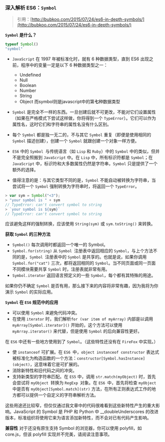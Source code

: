 ### 深入解析 ES6：`Symbol`

>引用：[http://bubkoo.com/2015/07/24/es6-in-depth-symbols/](http://bubkoo.com/2015/07/24/es6-in-depth-symbols/)

**`Symbol` 是什么？**

```javaScript
typeof Symbol()
"symbol"
```
+ `JavaScript` 在 1997 年被标准化时，就有 6 种数据类型，直到 ES6 出现之前，程序中的变量一定是以下 6 种数据类型之一：
    + Undefined
    + Null
    + Boolean
    + Number
    + String
    + Object
    而symbol则是javascript中的第**七**种数据类型

+ `Symbol` 是完全不一样的东西。一旦创建后就不可更改，不能对它们设置属性（如果在严格模式下尝试这样做，你将得到一个 `TypeError`）。它们可以作为属性名，这时它们和字符串的属性名没有什么区别。

+ 每个 `Symbol` 都是独一无二的，不与其它 `Symbol` 重复（即便是使用相同的 `Symbol` 描述创建），创建一个 `Symbol` 就跟创建一个对象一样方便。

+ `ES6` 中的 `Symbol `与传统语言（如 `Lisp` 和 `Ruby`）中的 `Symbol` 中的类似，但并不是完全照搬到 `JavaScript` 中。在 `Lisp` 中，所有标识符都是 `Symbol`；在 `JavaScript` 中，标识符和大多数属性仍然是字符串，`Symbol` 只是提供了一个额外的选择。

+ 值得注意的是：与其它类型不同的是，`Symbol` 不能自动被转换为字符串，当尝试将一个 `Symbol` 强制转换为字符串时，将返回一个 `TypeError`。

```javaScript
> var sym = Symbol("<3");
> "your symbol is " + sym
// TypeError: can't convert symbol to string
> `your symbol is ${sym}`
// TypeError: can't convert symbol to string

```
应该避免这样的强制转换，应该使用 `String(sym)` 或 `sym.toString()` 来转换。

**获取 `Symbol` 的三种方法**
+ `Symbol()` 每次调用时都返回一个唯一的 Symbol。
+ `Symbol.for(string)` 从 `Symbol `注册表中返回相应的 `Symbol`，与上个方法不同的是，`Symbol `注册表中的 `Symbol` 是共享的。也就是说，如果你调用 `Symbol.for("cat")` 三次，都将返回相同的 `Symbol`。当不同页面或同一页面不同模块需要共享 `Symbol` 时，注册表就非常有用。
+ `Symbol.iterator` 返回语言预定义的一些 `Symbol`，每个都有其特殊的用途。

如果你仍不确定 `Symbol` 是否有用，那么接下来的内容将非常有趣，因为我将为你演示 `Symbol` 的实际应用。

**`Symbol` 在 `ES6` 规范中的应用**
+ 可以使用 `Symbol` 来避免代码冲突。
+ 在使用 `iterator` 时，我们解析`for (var item of myArray)` 内部是以调用 `myArray[Symbol.iterator]()` 开始的，这个方法可以使用 `myArray.iterator()` 来代替，但是使用 `Symbol` 的后向兼容性更好。

在 `ES6` 中还有一些地方使用到了 `Symbol`。（这些特性还没有在 `FireFox` 中实现。）

+ 使 `instanceof` 可扩展。在 `ES6 `中，`object instanceof constructor` 表达式被标准化为构造函数的一个方法：`constructor[Symbol.hasInstance](object)`，这意味着它是可扩展的。
+ 消除新特性和旧代码之间的冲突。
+ 支持新类型的字符串匹配。在 `ES5` 中，调用 `str.match(myObject)` 时，首先会尝试将 `myObject `转换为 `RegExp `对象。在 `ES6 `中，首先将检查 `myObject `中是否有 `myObject[Symbol.match](str)` 方法，在所有正则表达式工作的地方都可以提供一个自定义的字符串解析方法。

这些用途还比较窄，但仅仅通过我文章中的代码很难看到这些新特性产生的重大影响。JavaScript 的 Symbol 是 PHP 和 Python 中 __doubleUnderscores 的改进版本，标准组织将使用它来为语言添加新特性，而不会对已有代码产生影响。

**兼容性**
对于还没有原生支持 Symbol 的浏览器，你可以使用 polyfill，如 core.js，但该 polyfill 实现并不完美，请阅读注意事项。















